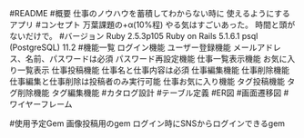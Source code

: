 #README
#概要
仕事のノウハウを蓄積してわからない時に
使えるようにするアプリ
#コンセプト
万葉課題の+α(10%程)
やる気はすごいあった。
時間と頭がないだけで。
#バージョン
Ruby 2.5.3p105
Ruby on Rails  5.1.6.1
psql (PostgreSQL) 11.2
#機能一覧
ログイン機能
ユーザー登録機能
メールアドレス、名前、パスワードは必須
パスワード再設定機能
仕事一覧表示機能
お気に入り一覧表示
仕事投稿機能
仕事名と仕事内容は必須
仕事編集機能
仕事削除機能
仕事編集と仕事削除は投稿者のみ実行可能
仕事お気に入り機能
タグ投稿機能
タグ削除機能
タグ編集機能
#カタログ設計
[](https://docs.google.com/spreadsheets/d/1VLm0Xd-GjCxJ2D1lQsZ1Kt3HnG4hkJFJ5fLYwR07RBg/edit#gid=0)
#テーブル定義
[](https://docs.google.com/spreadsheets/d/1VLm0Xd-GjCxJ2D1lQsZ1Kt3HnG4hkJFJ5fLYwR07RBg/edit#gid=1531966666)
#ER図
[](https://docs.google.com/spreadsheets/d/1VLm0Xd-GjCxJ2D1lQsZ1Kt3HnG4hkJFJ5fLYwR07RBg/edit#gid=1085121477)
#画面遷移図
[](https://docs.google.com/spreadsheets/d/1VLm0Xd-GjCxJ2D1lQsZ1Kt3HnG4hkJFJ5fLYwR07RBg/edit#gid=1092797406)
#ワイヤーフレーム
[](https://docs.google.com/spreadsheets/d/1VLm0Xd-GjCxJ2D1lQsZ1Kt3HnG4hkJFJ5fLYwR07RBg/edit#gid=253675371)

#使用予定Gem
画像投稿用のgem
ログイン時にSNSからログインできるgem
